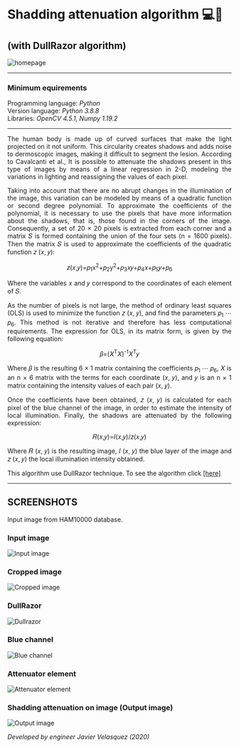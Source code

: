 # Shadding attenuation algorithm 💻🧬
## (with DullRazor algorithm)

<img src="screenshots/screenshot_0.png" alt="homepage"><br>
<hr>

### Minimum equirements 

<p>Programming language: <i>Python</i><br>
Version language: <i>Python 3.8.8</i><br>
Libraries: <i>OpenCV 4.5.1, Numpy 1.19.2</i><br>
</p>
<hr>

<p style="text-align:justify;">The human body is made up of curved surfaces that make the light projected on it not uniform. This circularity creates shadows and adds noise to dermoscopic images, making it difficult to segment the lesion. According to Cavalcanti et al., It is possible to attenuate the shadows present in this type of images by means of a linear regression in 2-D, modeling the variations in lighting and reassigning the values of each pixel.</p>

<p style="text-align:justify;">Taking into account that there are no abrupt changes in the illumination of the image, this variation can be modeled by means of a quadratic function or second degree polynomial. To approximate the coefficients of the polynomial, it is necessary to use the pixels that have more information about the shadows, that is, those found in the corners of the image. Consequently, a set of 20 × 20 pixels is extracted from each corner and a matrix 𝑆 is formed containing the union of the four sets (n = 1600 pixels). Then the matrix 𝑆 is used to approximate the coefficients of the quadratic function 𝑧 (𝑥, 𝑦):</p>

<p style="text-align:center;">𝑧(𝑥,𝑦)=𝑝<sub>1</sub>x<sup>2</sup>+𝑝<sub>2</sub>y<sup>2</sup>+𝑝<sub>3</sub>𝑥𝑦+𝑝<sub>4</sub>𝑥+𝑝<sub>5</sub>𝑦+𝑝<sub>6</sub></p>

<p style="text-align:justify;">Where the variables 𝑥 and 𝑦 correspond to the coordinates of each element of 𝑆.</p>

<p style="text-align:justify;">As the number of pixels is not large, the method of ordinary least squares (OLS) is used to minimize the function 𝑧 (𝑥, 𝑦), and find the parameters 𝑝<sub>1</sub> ⋯ 𝑝<sub>6</sub>. This method is not iterative and therefore has less computational requirements. The expression for OLS, in its matrix form, is given by the following equation:</p>

<p style="text-align:center;">𝛽=(𝑋<sup>T</sup>𝑋)<sup>-1</sup>𝑋<sup>T</sup>𝑦</p>

<p style="text-align:justify;">Where 𝛽 is the resulting 6 × 1 matrix containing the coefficients 𝑝<sub>1</sub> ⋯ 𝑝<sub>6</sub>, 𝑋 is an n × 6 matrix with the terms for each coordinate (𝑥, 𝑦), and 𝑦 is an n × 1 matrix containing the intensity values of each pair (𝑥, 𝑦).</p>

<p style="text-align:justify;">Once the coefficients have been obtained, 𝑧 (𝑥, 𝑦) is calculated for each pixel of the blue channel of the image, in order to estimate the intensity of local illumination. Finally, the shadows are attenuated by the following expression:</p>

<p style="text-align:center;">𝑅(𝑥,𝑦)=𝐼(𝑥,𝑦)/𝑧(𝑥,𝑦)</p>

<p style="text-align:justify;">Where 𝑅 (𝑥, 𝑦) is the resulting image, 𝐼 (𝑥, 𝑦) the blue layer of the image and 𝑧 (𝑥, 𝑦) the local illumination intensity obtained.</p>

<p style="text-align:justify;">This algorithm use DullRazor technique. To see the algorithm click <a href="https://github.com/BlueDokk/Dullrazor-algorithm" target="blank">[here]</a></p>

<hr>

## SCREENSHOTS

<p>Input image from HAM10000 database.</p>

### Input image
<img src="screenshots/screenshot_1.png" alt="Input image"><br>

### Cropped image
<img src="screenshots/screenshot_2.png" alt="Cropped image"><br>

### DullRazor
<img src="screenshots/screenshot_6.png" alt="Dullrazor"><br>

### Blue channel
<img src="screenshots/screenshot_3.png" alt="Blue channel"><br>

### Attenuator element
<img src="screenshots/screenshot_4.png" alt="Attenuator element"><br>

### Shadding attenuation on image (Output image)
<img src="screenshots/screenshot_5.png" alt="Output image"><br>

<p><i>Developed by engineer Javier Velasquez (2020)</i></p>